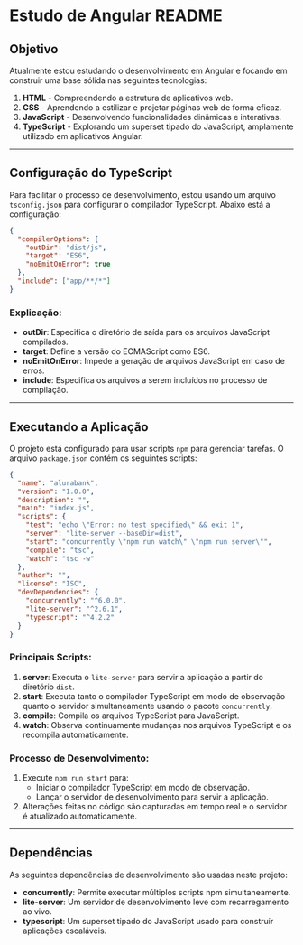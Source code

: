 # Estudo de Angular README

## Objetivo
Atualmente estou estudando o desenvolvimento em Angular e focando em construir uma base sólida nas seguintes tecnologias:

1. **HTML** - Compreendendo a estrutura de aplicativos web.
2. **CSS** - Aprendendo a estilizar e projetar páginas web de forma eficaz.
3. **JavaScript** - Desenvolvendo funcionalidades dinâmicas e interativas.
4. **TypeScript** - Explorando um superset tipado do JavaScript, amplamente utilizado em aplicativos Angular.

---

## Configuração do TypeScript
Para facilitar o processo de desenvolvimento, estou usando um arquivo `tsconfig.json` para configurar o compilador TypeScript. Abaixo está a configuração:

```json
{
  "compilerOptions": {
    "outDir": "dist/js",
    "target": "ES6",
    "noEmitOnError": true
  },
  "include": ["app/**/*"]
}
```

### Explicação:
- **outDir**: Especifica o diretório de saída para os arquivos JavaScript compilados.
- **target**: Define a versão do ECMAScript como ES6.
- **noEmitOnError**: Impede a geração de arquivos JavaScript em caso de erros.
- **include**: Especifica os arquivos a serem incluídos no processo de compilação.

---

## Executando a Aplicação
O projeto está configurado para usar scripts `npm` para gerenciar tarefas. O arquivo `package.json` contém os seguintes scripts:

```json
{
  "name": "alurabank",
  "version": "1.0.0",
  "description": "",
  "main": "index.js",
  "scripts": {
    "test": "echo \"Error: no test specified\" && exit 1",
    "server": "lite-server --baseDir=dist",
    "start": "concurrently \"npm run watch\" \"npm run server\"",
    "compile": "tsc",
    "watch": "tsc -w"
  },
  "author": "",
  "license": "ISC",
  "devDependencies": {
    "concurrently": "^6.0.0",
    "lite-server": "^2.6.1",
    "typescript": "^4.2.2"
  }
}
```

### Principais Scripts:
1. **server**: Executa o `lite-server` para servir a aplicação a partir do diretório `dist`.
2. **start**: Executa tanto o compilador TypeScript em modo de observação quanto o servidor simultaneamente usando o pacote `concurrently`.
3. **compile**: Compila os arquivos TypeScript para JavaScript.
4. **watch**: Observa continuamente mudanças nos arquivos TypeScript e os recompila automaticamente.

### Processo de Desenvolvimento:
1. Execute `npm run start` para:
   - Iniciar o compilador TypeScript em modo de observação.
   - Lançar o servidor de desenvolvimento para servir a aplicação.
2. Alterações feitas no código são capturadas em tempo real e o servidor é atualizado automaticamente.

---

## Dependências
As seguintes dependências de desenvolvimento são usadas neste projeto:
- **concurrently**: Permite executar múltiplos scripts npm simultaneamente.
- **lite-server**: Um servidor de desenvolvimento leve com recarregamento ao vivo.
- **typescript**: Um superset tipado do JavaScript usado para construir aplicações escaláveis.


